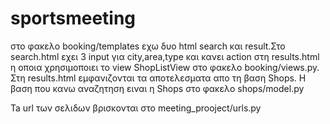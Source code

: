# sportsmeeting
στο φακελο booking/templates εχω δυο html search και result.Στο search.html εχει 3 input για city,area,type και κανει action στη 
results.html
η οποια χρησιμοποιει το view ShopListView στο φακελο booking/views.py.
Στη results.html εμφανιζονται τα αποτελεσματα απο τη βαση Shops. 
Η βαση που κανω αναζητηση ειναι η Shops στο φακελο shops/model.py

Ta url των σελιδων βρισκονται στο meeting_prooject/urls.py

